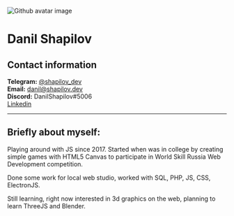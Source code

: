 ![Github avatar image](https://avatars.githubusercontent.com/u/39529221?size=200)

# Danil Shapilov

## Contact information

**Telegram:** [@shapilov_dev](https://t.me/shapilov_dev)  
**Email:** [danil@shapilov.dev](mailto:danil@shapilov.dev)  
**Discord:** DanilShapilov#5006  
[Linkedin](https://www.linkedin.com/in/danilshapilov/)

---

## Briefly about myself:

Playing around with JS since 2017. Started when was in college by creating simple games with HTML5 Canvas to participate in World Skill Russia Web Development competition.

Done some work for local web studio, worked with SQL, PHP, JS, CSS, ElectronJS.

Still learning, right now interested in 3d graphics on the web, planning to learn ThreeJS and Blender.

